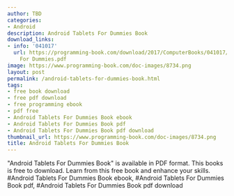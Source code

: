 ```yaml
---
author: TBD
categories:
- Android
description: Android Tablets For Dummies Book
download_links:
- info: '041017'
  url: https://programming-book.com/download/2017/ComputerBooks/041017/Android Tablets
    For Dummies.pdf
image: https://www.programming-book.com/doc-images/8734.png
layout: post
permalink: /android-tablets-for-dummies-book.html
tags:
- free book download
- free pdf download
- free programming ebook
- pdf free
- Android Tablets For Dummies Book ebook
- Android Tablets For Dummies Book pdf
- Android Tablets For Dummies Book pdf download
thumbnail_url: https://www.programming-book.com/doc-images/8734.png
title: Android Tablets For Dummies Book
---
```


 
<div class="item-desc text-justify">
  "Android Tablets For Dummies Book" is available in PDF format. This books is free to download. Learn from this free book and enhance your skills.
  <br>
  #Android Tablets For Dummies Book ebook, #Android Tablets For Dummies Book pdf, #Android Tablets For Dummies Book pdf download
</div>